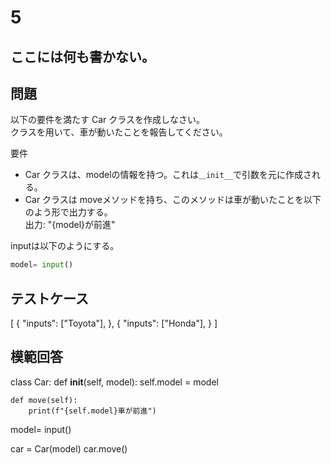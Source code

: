 # 5
ここには何も書かない。
---
## 問題

以下の要件を満たす Car クラスを作成しなさい。<br>
クラスを用いて、車が動いたことを報告してください。

要件
- Car クラスは、modelの情報を持つ。これは```＿init__```で引数を元に作成される。
- Car クラスは moveメソッドを持ち、このメソッドは車が動いたことを以下のよう形で出力する。<br>
出力: "{model}が前進"

inputは以下のようにする。
```python
model= input()
```
## テストケース

[
	{
		"inputs": ["Toyota"],
	},
	{
		"inputs": ["Honda"],
	}
]

## 模範回答
class Car:
    def __init__(self, model):
        self.model = model
        
    def move(self):
        print(f"{self.model}車が前進")

model= input()

car = Car(model)
car.move()
